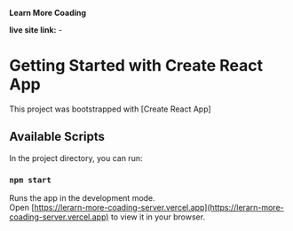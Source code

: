 **Learn More Coading**



**live site link:** - 


# Getting Started with Create React App

This project was bootstrapped with [Create React App]
## Available Scripts

In the project directory, you can run:

### `npm start`

Runs the app in the development mode.\
Open [https://lerarn-more-coading-server.vercel.app](https://lerarn-more-coading-server.vercel.app) to view it in your browser.




